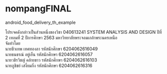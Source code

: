 # nompangFINAL
android_food_delivery_th_example

โปรเจคดังกล่าวเป็นส่วนหนึ่งของวิชา 040613241 SYSTEM ANALYSIS AND DESIGN ปีที่ 2 เทอมที่ 2 ปีการศึกษา 2563 มหาวิทยาลัยพระจอมเกล้าพระนครเหนือ <br/>
จัดทำโดย <br/>
นายชีวเทพ เทศทองลา 	รหัสนักศึกษา 6204062616049 <br/>
นายธนธรณ์ อยู่เย็น 	         รหัสนักศึกษา 6204062616057 <br/>
นายวชิรวิชญ์ คล้ายขาว 	รหัสนักศึกษา 6204062616103 <br/>
นายภูชิชย์ เสงี่ยมกิ่ง 	         รหัสนักศึกษา 6204062616316 <br/>
